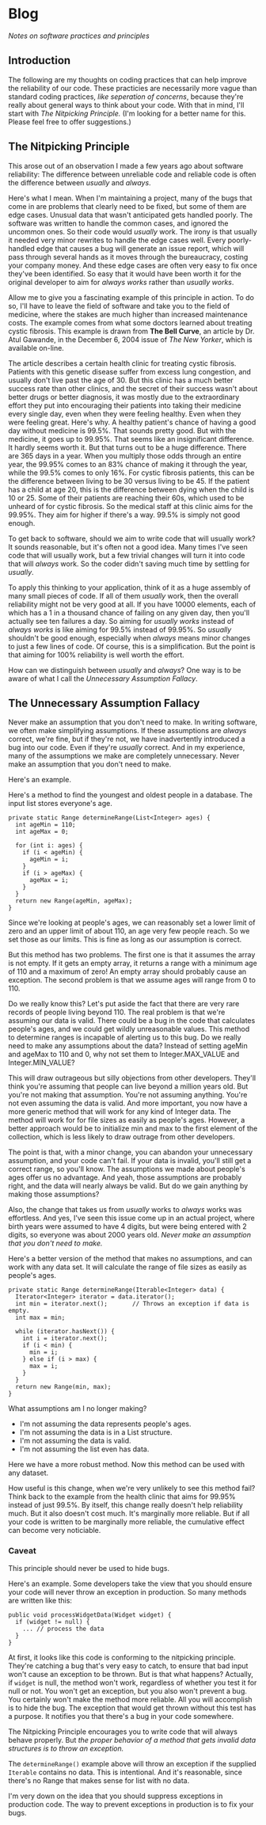 # Blog
*Notes on software practices and principles*

## Introduction
The following are my thoughts on coding practices that can help improve the reliability of our code. These practicies are necessarily more vague than standard coding practices, *like seperation of concerns*, because they're really about general ways to think about your code. With that in mind, I'll start with *The Nitpicking Principle.* (I'm looking for a better name for this. Please feel free to offer suggestions.)

## The Nitpicking Principle
This arose out of an observation I made a few years ago about software reliability: The difference between unreliable code and reliable code is often the difference between *usually* and *always*.

Here's what I mean. When I'm maintaining a project, many of the bugs that come in are problems that clearly need to be fixed, but some of them are edge cases. Unusual data that wasn't anticipated gets handled poorly. The software was written to handle the common cases, and ignored the uncommon ones. So their code would *usually* work. The irony is that usually it needed very minor rewrites to handle the edge cases well. Every poorly-handled edge that causes a bug will generate an issue report, which will pass through several hands as it moves through the bureaucracy, costing your company money. And these edge cases are often very easy to fix once they've been identified. So easy that it would have been worth it for the original developer to aim for *always works* rather than *usually works*.

Allow me to give you a fascinating example of this principle in action. To do so, I'll have to leave the field of software and take you to the field of medicine, where the stakes are much higher than increased maintenance costs. The example comes from what some doctors learned about treating cystic fibrosis. This example is drawn from **The Bell Curve**, an article by Dr. Atul Gawande, in the December 6, 2004 issue of *The New Yorker*, which is available on-line.

The article describes a certain health clinic for treating cystic fibrosis. Patients with this genetic disease suffer from excess lung congestion, and usually don't live past the age of 30. But this clinic has a much better success rate than other clinics, and the secret of their success wasn't about better drugs or better diagnosis, it was mostly due to the extraordinary effort they put into encouraging their patients into taking their medicine every single day, even when they were feeling healthy. Even when they were feeling great. Here's why. A healthy patient's chance of having a good day without medicine is 99.5%. That sounds pretty good. But with the medicine, it goes up to 99.95%. That seems like an insignificant difference. It hardly seems worth it. But that turns out to be a huge difference. There are 365 days in a year. When you multiply those odds through an entire year, the 99.95% comes to an 83% chance of making it through the year, while the 99.5% comes to only 16%. For cystic fibrosis patients, this can be the difference between living to be 30 versus living to be 45. If the patient has a child at age 20, this is the difference between dying when the child is 10 or 25. Some of their patients are reaching their 60s, which used to be unheard of for cystic fibrosis. So the medical staff at this clinic aims for the 99.95%. They aim for higher if there's a way. 99.5% is simply not good enough.

To get back to software, should we aim to write code that will usually work? It sounds reasonable, but it's often not a good idea. Many times I've seen code that will usually work, but a few trivial changes will turn it into code that will *always* work. So the coder didn't saving much time by settling for *usually*.

To apply this thinking to your application, think of it as a huge assembly of many small pieces of code. If all of them *usually* work, then the overall reliability might not be very good at all. If you have 10000 elements, each of which has a 1 in a thousand chance of failing on any given day, then you'll actually see ten failures a day. So aiming for *usually works* instead of *always works* is like aiming for 99.5% instead of 99.95%. So *usually* shouldn't be good enough, especially when *always* means minor changes to just a few lines of code. Of course, this is a simplification. But the point is that aiming for 100% reliability is well worth the effort.

How can we distinguish between *usually* and *always*? One way is to be aware of what I call the *Unnecessary Assumption Fallacy*.

## The Unnecessary Assumption Fallacy

Never make an assumption that you don't need to make. In writing software, we often make simplifying assumptions. If these assumptions are *always* correct, we're fine, but if they're not, we have inadvertently introduced a bug into our code. Even if they're *usually* correct. And in my experience, many of the assumptions we make are completely unnecessary. Never make an assumption that you don't need to make.

Here's an example.

Here's a method to find the youngest and oldest people in a database. The input list stores everyone's age.

    private static Range determineRange(List<Integer> ages) {
      int ageMin = 110;
      int ageMax = 0;
    
      for (int i: ages) {
        if (i < ageMin) {
          ageMin = i;
        }
        if (i > ageMax) {
          ageMax = i;
        }
      }
      return new Range(ageMin, ageMax);
    }
    
Since we're looking at people's ages, we can reasonably set a lower limit of zero and an upper limit of about 110, an age very few people reach. So we set those as our limits. This is fine as long as our assumption is correct.

But this method has two problems. The first one is that it assumes the array is not empty. If it gets an empty array, it returns a range with a minimum age of 110 and a maximum of zero! An empty array should probably cause an exception. The second problem is that we assume ages will range from 0 to 110.

Do we really know this? Let's put aside the fact that there are very rare records of people living beyond 110. The real problem is that we're assuming our data is valid. There could be a bug in the code that calculates people's ages, and we could get wildly unreasonable values. This method to determine ranges is incapable of alerting us to this bug. Do we really need to make any assumptions about the data? Instead of setting ageMin and ageMax to 110 and 0, why not set them to Integer.MAX_VALUE and Integer.MIN_VALUE?

This will draw outrageous but silly objections from other developers. They'll think you're assuming that people can live beyond a million years old. But you're not making that assumption. You're not assuming anything. You're not even assuming the data is valid. And more important, you now have a more generic method that will work for any kind of Integer data. The method will work for for file sizes as easily as people's ages. However, a better approach would be to initialize min and max to the first element of the collection, which is less likely to draw outrage from other developers.

The point is that, with a minor change, you can abandon your unnecessary assumption, and your code can't fail. If your data is invalid, you'll still get a correct range, so you'll know. The assumptions we made about people's ages offer us no advantage. And yeah, those assumptions are probably right, and the data will nearly always be valid. But do we gain anything by making those assumptions? 

Also, the change that takes us from *usually* works to *always* works was effortless. And yes, I've seen this issue come up in an actual project, where birth years were assumed to have 4 digits, but were being entered with 2 digits, so everyone was about 2000 years old. *Never make an assumption that you don't need to make.*

Here's a better version of the method that makes no assumptions, and can work with any data set. It will calculate the range of file sizes as easily as people's ages.

    private static Range determineRange(Iterable<Integer> data) {
      Iterator<Integer> iterator = data.iterator();
      int min = iterator.next();       // Throws an exception if data is empty.
      int max = min;
    
      while (iterator.hasNext()) {
        int i = iterator.next();
        if (i < min) {
          min = i;
        } else if (i > max) {
          max = i;
        }
      }
      return new Range(min, max);
    }
    
What assumptions am I no longer making?
* I'm not assuming the data represents people's ages.
* I'm not assuming the data is in a List structure.
* I'm not assuming the data is valid.
* I'm not assuming the list even has data.

Here we have a more robust method. Now this method can be used with any dataset. 

How useful is this change, when we're very unlikely to see this method fail? Think back to the example from the health clinic that aims for 99.95% instead of just 99.5%. By itself, this change really doesn't help reliability much. But it also doesn't cost much. It's marginally more reliable. But if all your code is written to be marginally more reliable, the cumulative effect can become very noticiable.

### Caveat

This principle should never be used to hide bugs.

Here's an example. Some developers take the view that you should ensure your code will never throw an exception in production. So many methods are written like this:

    public void processWidgetData(Widget widget) {
      if (widget != null) {
        ... // process the data
      }
    }

At first, it looks like this code is conforming to the nitpicking principle. They're catching a bug that's very easy to catch, to ensure that bad input won't cause an exception to be thrown. But is that what happens? Actually, if `widget` is null, the method won't work, regardless of whether you test it for null or not. You won't get an exception, but you also won't prevent a bug. You certainly won't make the method more reliable. All you will accomplish is to hide the bug. The exception that would get thrown without this test has a purpose. It notifies you that there's a bug in your code somewhere.

The Nitpicking Principle encourages you to write code that will always behave properly. But *the proper behavior of a method that gets invalid data structures is to throw an exception.* 

The `determineRange()` example above will throw an exception if the supplied `Iterable` contains no data. This is intentional. And it's reasonable, since there's no Range that makes sense for list with no data. 

I'm very down on the idea that you should suppress exceptions in production code. The way to prevent exceptions in production is to fix your bugs.
